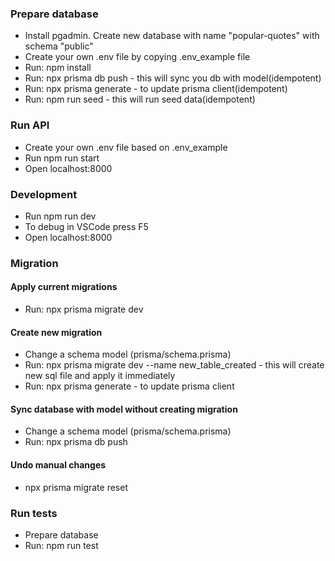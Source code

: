 ### Prepare database
- Install pgadmin. Create new database with name "popular-quotes" with schema "public"
- Create your own .env file by copying .env_example file
- Run: npm install
- Run: npx prisma db push - this will sync you db with model(idempotent)
- Run: npx prisma generate - to update prisma client(idempotent)
- Run: npm run seed - this will run seed data(idempotent)

### Run API
- Create your own .env file based on .env_example
- Run npm run start
- Open localhost:8000

### Development
- Run npm run dev
- To debug in VSCode press F5
- Open localhost:8000

### Migration
#### Apply current migrations
- Run: npx prisma migrate dev

#### Create new migration
- Change a schema model (prisma/schema.prisma)
- Run: npx prisma migrate dev --name new_table_created - this will create new sql file and apply it immediately
- Run: npx prisma generate - to update prisma client

#### Sync database with model without creating migration
- Change a schema model (prisma/schema.prisma)
- Run: npx prisma db push

#### Undo manual changes
- npx prisma migrate reset

### Run tests
- Prepare database
- Run: npm run test